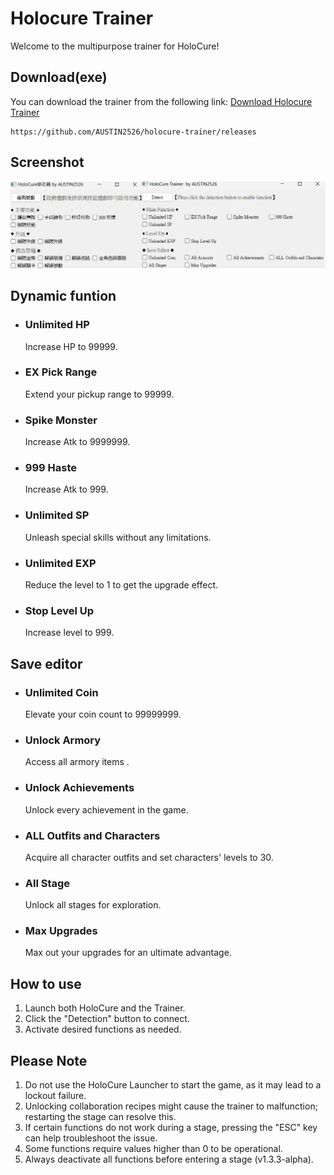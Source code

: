 # Holocure Trainer  
Welcome to the multipurpose trainer for HoloCure!

## Download(exe)  
You can download the trainer from the following link:
[Download Holocure Trainer](https://github.com/AUSTIN2526/holocure-trainer/releases)
```
https://github.com/AUSTIN2526/holocure-trainer/releases
```


## Screenshot  
![Image text](https://github.com/AUSTIN2526/holocure-trainer/blob/main/screen.png) 

## Dynamic funtion
* ### Unlimited HP  
  Increase HP to 99999.
  
* ### EX Pick Range
  Extend your pickup range to 99999.
  
* ### Spike Monster  
  Increase Atk to 9999999.
  
* ### 999 Haste   
  Increase Atk to 999.
  
* ### Unlimited SP
  Unleash special skills without any limitations.

* ### Unlimited EXP   
  Reduce the level to 1 to get the upgrade effect.
   
* ### Stop Level Up   
  Increase level to 999.
  
## Save editor
* ### Unlimited Coin
  Elevate your coin count to 99999999.
  
* ### Unlock Armory
  Access all armory items .

* ### Unlock Achievements
  Unlock every achievement in the game.

* ### ALL Outfits and Characters
  Acquire all character outfits and set characters' levels to 30.
  
* ### All Stage
  Unlock all stages for exploration.
   
* ### Max Upgrades
  Max out your upgrades for an ultimate advantage.
  
## How to use  
1. Launch both HoloCure and the Trainer.
2. Click the "Detection" button to connect.
3. Activate desired functions as needed.  

## Please Note
1. Do not use the HoloCure Launcher to start the game, as it may lead to a lockout failure.
2. Unlocking collaboration recipes might cause the trainer to malfunction; restarting the stage can resolve this.
3. If certain functions do not work during a stage, pressing the "ESC" key can help troubleshoot the issue.
4. Some functions require values higher than 0 to be operational.
5. Always deactivate all functions before entering a stage (v1.3.3-alpha).
